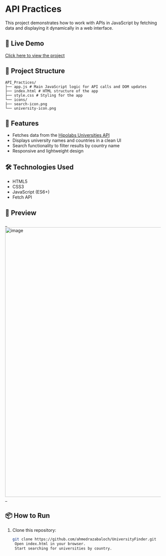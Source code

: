 # API Practices

This project demonstrates how to work with APIs in JavaScript by fetching data and displaying it dynamically in a web interface.

## 🔗 Live Demo
[Click here to view the project]([https://your-username.github.io/API_Practices/](https://github.com/ahmedrazabaloch/UniversityFinder))

## 📂 Project Structure
```
API_Practices/
├── app.js # Main JavaScript logic for API calls and DOM updates
├── index.html # HTML structure of the app
├── style.css # Styling for the app
└── icons/
├── search-icon.png
└── university-icon.png
```
## 🚀 Features
- Fetches data from the [Hipolabs Universities API](http://universities.hipolabs.com/search)
- Displays university names and countries in a clean UI
- Search functionality to filter results by country name
- Responsive and lightweight design

## 🛠️ Technologies Used
- HTML5
- CSS3
- JavaScript (ES6+)
- Fetch API

## 📸 Preview
_<img width="1919" height="874" alt="image" src="https://github.com/user-attachments/assets/7c4e61e9-17cb-4628-8e68-d476b63d37d3" />
_

## 📦 How to Run
1. Clone this repository:
   ```bash
   git clone https://github.com/ahmedrazabaloch/UniversityFinder.git 
    Open index.html in your browser.
    Start searching for universities by country.
